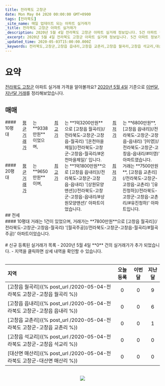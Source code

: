 ```yaml
---
title: 전라북도 고창군
date: Mon May 04 2020 00:00:00 GMT+0900
tags: [전라북도]
_site_name: 매일 업데이트 되는 아파트 실거래가
_title: 전라북도 고창군 아파트 실거래가
_description: 2020년 5월 4일 전라북도 고창군 아파트 실거래 정보입니다. 5건 아파트 정보가 있습니다.
_excerpt: 2020년 5월 4일 전라북도 고창군 아파트 실거래 정보입니다. 5건 아파트 정보가 있습니다.
_updated_time: 2020-05-03T15:00:00.000Z
_keywords: 전라북도,고창군,고창읍 읍내리,고창읍 교촌리,고창읍 월곡리,고창읍 석교리,대산면 매산리
---
```



# 요약
<ins>전라북도 고창군</ins> 아파트 실거래 가격을 알아볼까요? <ins>2020년 5월 4일</ins> 기준으로 <ins>이번달, 지난달 거래</ins>를 정리해보았습니다.

## 매매
<div class="container">
<div class="six columns" markdown="1">
#### 10평대
<ins>평균 거래가</ins>는 **9338만원**이었으며, <ins>최고가</ins>는 **1억3200만원**으로 [고창읍 월곡리](/전라북도-고창군-고창읍-월곡리) '[온천마을제일](/전라북도-고창군-고창읍-월곡리/#온천마을제일)' 입니다. <ins>최저가</ins>는 **6800만원**, [고창읍 읍내리](/전라북도-고창군-고창읍-읍내리) '[미영](/전라북도-고창군-고창읍-읍내리/#미영)' 아파트였습니다.
</div>
<div class="six columns" markdown="1">
#### 20평대
<ins>평균 거래가</ins>는 **9650만원**이며, <ins>최고가</ins>는 **1억1800만원**으로 [고창읍 읍내리](/전라북도-고창군-고창읍-읍내리) '[상원모양맨션](/전라북도-고창군-고창읍-읍내리/#상원모양맨션)' 아파트이었습니다. <ins>최저가</ins> 거래는 **7500만원**, [고창읍 교촌리](/전라북도-고창군-고창읍-교촌리) '[유진청하](/전라북도-고창군-고창읍-교촌리/#유진청하)' 아파트입니다.
</div>
</div>
## 전세
<div class="container">
<div class="twelve columns" markdown="1">
#### 10평대
거래는 1건이 있었으며, 거래가는 **7800만원**으로 [고창읍 월곡리](/전라북도-고창군-고창읍-월곡리) '[월곡주공](/전라북도-고창군-고창읍-월곡리/#월곡주공)' 아파트이었습니다.
</div>
</div>


<br>
# 신규 등록된 실거래가 목록
- 2020년 5월 4일 **0** 건의 실거래가가 추가 되었습니다.
- 지역을 클릭하면 상세 내역을 확인할 수 있습니다.
<br><br>

| 지역 | 오늘 등록 | 이번달 | 지난달 |
|:---|:---:|:---:|:---:|
| [고창읍 월곡리]({% post_url /2020-05-04-전라북도 고창군-고창읍 월곡리 %}) | 0 | 0 | 9|
| [고창읍 읍내리]({% post_url /2020-05-04-전라북도 고창군-고창읍 읍내리 %}) | 0 | 0 | 6|
| [고창읍 교촌리]({% post_url /2020-05-04-전라북도 고창군-고창읍 교촌리 %}) | 0 | 0 | 1|
| [고창읍 석교리]({% post_url /2020-05-04-전라북도 고창군-고창읍 석교리 %}) | 0 | 0 | 0|
| [대산면 매산리]({% post_url /2020-05-04-전라북도 고창군-대산면 매산리 %}) | 0 | 0 | 0|

<p align="center"><br><img src="https://via.placeholder.com/700x120"><br></p>
